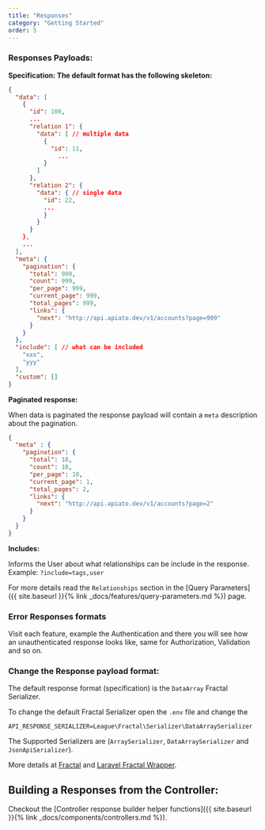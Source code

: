 ```yaml
---
title: "Responses"
category: "Getting Started"
order: 5
---
```


### Responses Payloads:

**Specification: The default format has the following skeleton:**

```json
{
  "data": [
    {
      "id": 100,
      ...
      "relation 1": {
        "data": [ // multiple data
          {
            "id": 11,
			  ...
          }
        ]
      },
      "relation 2": {
        "data": { // single data
          "id": 22,
          ...
          }
        }
      }
    },
    ...
  ],
  "meta": {
    "pagination": {
      "total": 999,
      "count": 999,
      "per_page": 999,
      "current_page": 999,
      "total_pages": 999,
      "links": {
        "next": "http://api.apiato.dev/v1/accounts?page=999"
      }
    }
  },
  "include": [ // what can be included
    "xxx",
    "yyy"
  ],
  "custom": []
}
```

**Paginated response:**

When data is paginated the response payload will contain a `meta` description about the pagination.

```json
{
  "meta" : {
    "pagination": {
      "total": 18,
      "count": 10,
      "per_page": 10,
      "current_page": 1,
      "total_pages": 2,
      "links": {
        "next": "http://api.apiato.dev/v1/accounts?page=2"
      }
    }
  }
}
```

**Includes:**

Informs the User about what relationships can be include in the response.
Example: `?include=tags,user`

For more details read the `Relationships` section in the [Query Parameters]({{ site.baseurl }}{% link _docs/features/query-parameters.md %}) page.


### Error Responses formats

Visit each feature, example the Authentication and there you will see how an unauthenticated response looks like, same for Authorization, Validation and so on.


### Change the Response payload format:

The default response format (specification) is the `DataArray` Fractal Serializer.

To change the default Fractal Serializer open the `.env` file and change the

```text
API_RESPONSE_SERIALIZER=League\Fractal\Serializer\DataArraySerializer
```

The Supported Serializers are (`ArraySerializer`, `DataArraySerializer` and `JsonApiSerializer`).


More details at [Fractal](http://fractal.thephpleague.com/transformers/) and [Laravel Fractal Wrapper](https://github.com/spatie/laravel-fractal).


## Building a Responses from the Controller:

Checkout the [Controller response builder helper functions]({{ site.baseurl }}{% link _docs/components/controllers.md %}).
